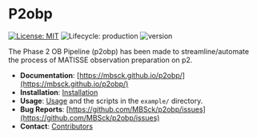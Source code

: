 # P2obp
<!-- Project Shields -->
[![License: MIT](https://img.shields.io/badge/license-MIT-green.svg)](https://opensource.org/licenses/MIT)
![Lifecycle: production](https://img.shields.io/badge/lifecycle-production-orange.svg)
![version](https://img.shields.io/badge/version-1.3.2-blue)

The Phase 2 OB Pipeline (p2obp) has been made to streamline/automate
the process of MATISSE observation preparation on p2.

* **Documentation**: [https://mbsck.github.io/p2obp/](https://mbsck.github.io/p2obp/)
* **Installation**: [Installation](#installation)
* **Usage**: [Usage](#usage) and the scripts in the `example/` directory.
* **Bug Reports**: [https://github.com/MBSck/p2obp/issues](https://github.com/MBSck/p2obp/issues)
* **Contact**: [Contributors](#contributors)

